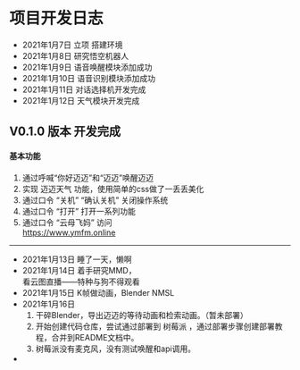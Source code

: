 # 项目开发日志
- 2021年1月7日   立项 搭建环境
- 2021年1月8日   研究悟空机器人
- 2021年1月9日   语音唤醒模块添加成功
- 2021年1月10日  语音识别模块添加成功
- 2021年1月11日  对话选择机开发完成
- 2021年1月12日  天气模块开发完成
## V0.1.0 版本 开发完成
#### 基本功能
1. 通过呼喊“你好迈迈”和“迈迈”唤醒迈迈
2. 实现 迈迈天气 功能，使用简单的css做了一丢丢美化
3. 通过口令 “关机” “确认关机” 关闭操作系统
4. 通过口令 “打开” 打开一系列功能
5. 通过口令 “云母飞妈” 访问  
   https://www.ymfm.online
---
- 2021年1月13日  睡了一天，懒啊
- 2021年1月14日  着手研究MMD，  
  看云图直播——特种与狗不得观看
- 2021年1月15日  K帧做动画，Blender NMSL
- 2021年1月16日  
  1. 干碎Blender，导出迈迈的等待动画和检索动画。（暂未部署）
  2. 开始创建代码仓库，尝试通过部署到 树莓派 ，通过部署步骤创建部署教程，合并到README文档中。
  3. 树莓派没有麦克风，没有测试唤醒和api调用。
- 